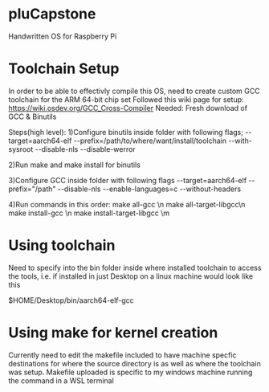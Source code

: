 # pluCapstone
Handwritten OS for Raspberry Pi 

# Toolchain Setup
In order to be able to effectivly compile this OS, need to create custom GCC toolchain for the ARM 64-bit chip set
Followed this wiki page for setup: https://wiki.osdev.org/GCC_Cross-Compiler
Needed: Fresh download of GCC & Binutils

Steps(high level):
1)Configure binutils inside folder with following flags; --target=aarch64-elf --prefix=/path/to/where/want/install/toolchain --with-sysroot --disable-nls --disable-werror

2)Run make and make install for binutils

3)Configure GCC inside folder with following flags --target=aarch64-elf --prefix="/path" --disable-nls --enable-languages=c --without-headers

4)Run commands in this order:
make all-gcc \n
make all-target-libgcc\n
make install-gcc \n
make install-target-libgcc \m

# Using toolchain
Need to specify into the bin folder inside where installed toolchain to access the tools, i.e. if installed in just Desktop on a linux machine would look like this

$HOME/Desktop/bin/aarch64-elf-gcc

# Using make for kernel creation
Currently need to edit the makefile included to have machine specfic destinations for where the source directory is as well as where the toolchain was setup. Makefile uploaded is specific to my windows machine running the command in a WSL terminal

